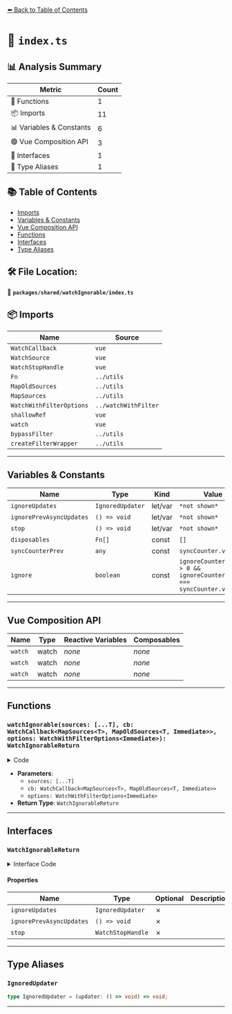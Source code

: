 [⬅️ Back to Table of Contents](../../../index.md)

# 📄 `index.ts`

## 📊 Analysis Summary

| Metric | Count |
|--------|-------|
| 🔧 Functions | 1 |
| 📦 Imports | 11 |
| 📊 Variables & Constants | 6 |
| 🟢 Vue Composition API | 3 |
| 📐 Interfaces | 1 |
| 📑 Type Aliases | 1 |

## 📚 Table of Contents

- [Imports](#imports)
- [Variables & Constants](#variables-constants)
- [Vue Composition API](#vue-composition-api)
- [Functions](#functions)
- [Interfaces](#interfaces)
- [Type Aliases](#type-aliases)

## 🛠️ File Location:
📂 **`packages/shared/watchIgnorable/index.ts`**

## 📦 Imports

| Name | Source |
|------|--------|
| `WatchCallback` | `vue` |
| `WatchSource` | `vue` |
| `WatchStopHandle` | `vue` |
| `Fn` | `../utils` |
| `MapOldSources` | `../utils` |
| `MapSources` | `../utils` |
| `WatchWithFilterOptions` | `../watchWithFilter` |
| `shallowRef` | `vue` |
| `watch` | `vue` |
| `bypassFilter` | `../utils` |
| `createFilterWrapper` | `../utils` |


---

## Variables & Constants

| Name | Type | Kind | Value | Exported |
|------|------|------|-------|----------|
| `ignoreUpdates` | `IgnoredUpdater` | let/var | `*not shown*` | ✗ |
| `ignorePrevAsyncUpdates` | `() => void` | let/var | `*not shown*` | ✗ |
| `stop` | `() => void` | let/var | `*not shown*` | ✗ |
| `disposables` | `Fn[]` | const | `[]` | ✗ |
| `syncCounterPrev` | `any` | const | `syncCounter.value` | ✗ |
| `ignore` | `boolean` | const | `ignoreCounter.value > 0 && ignoreCounter.value === syncCounter.value` | ✗ |


---

## Vue Composition API

| Name | Type | Reactive Variables | Composables |
|------|------|-------------------|-------------|
| `watch` | watch | *none* | *none* |
| `watch` | watch | *none* | *none* |
| `watch` | watch | *none* | *none* |


---

## Functions

### `watchIgnorable(sources: [...T], cb: WatchCallback<MapSources<T>, MapOldSources<T, Immediate>>, options: WatchWithFilterOptions<Immediate>): WatchIgnorableReturn`

<details><summary>Code</summary>

```ts
export function watchIgnorable<T extends Readonly<WatchSource<unknown>[]>, Immediate extends Readonly<boolean> = false>(sources: [...T], cb: WatchCallback<MapSources<T>, MapOldSources<T, Immediate>>, options?: WatchWithFilterOptions<Immediate>): WatchIgnorableReturn
```
</details>

- **Parameters**:
  - `sources: [...T]`
  - `cb: WatchCallback<MapSources<T>, MapOldSources<T, Immediate>>`
  - `options: WatchWithFilterOptions<Immediate>`
- **Return Type**: `WatchIgnorableReturn`

---

## Interfaces

### `WatchIgnorableReturn`

<details><summary>Interface Code</summary>

```ts
export interface WatchIgnorableReturn {
  ignoreUpdates: IgnoredUpdater
  ignorePrevAsyncUpdates: () => void
  stop: WatchStopHandle
}
```
</details>

#### Properties

| Name | Type | Optional | Description |
|------|------|----------|-------------|
| `ignoreUpdates` | `IgnoredUpdater` | ✗ |  |
| `ignorePrevAsyncUpdates` | `() => void` | ✗ |  |
| `stop` | `WatchStopHandle` | ✗ |  |


---

## Type Aliases

### `IgnoredUpdater`

```ts
type IgnoredUpdater = (updater: () => void) => void;
```


---